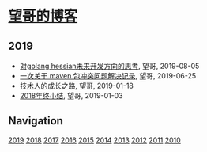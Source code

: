 # [望哥的博客](http://blog.sisopipo.com)

## 2019
* [对golang hessian未来开发方向的思考](/2019/2019-08-05-hessian2-dev-plan), 望哥, 2019-08-05
* [一次关于 maven 包冲突问题解决记录](/2019/2019-06-25-maven-jar-conflict-record), 望哥, 2019-06-25
* [技术人的成长之路](/2019/2019-01-18-growth-road-for-technologist), 望哥, 2019-01-18
* [2018年终小结](/2019/2019-01-03-retrospect2018), 望哥, 2019-01-03

## Navigation
[2019](/2019/)
[2018](/2018/)
[2017](/2017/)
[2016](/2016/)
[2015](/2015/)
[2014](/2014/)
[2013](/2013/)
[2012](/2012/)
[2011](/2011/)
[2010](/2010/)
